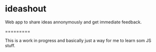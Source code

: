 ideashout
=========

Web app to share ideas annonymously and get immediate feedback.

=========

This is a work in progress and basically just a way for me to learn som JS stuff.
